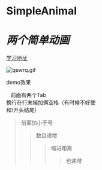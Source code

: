 # SimpleAnimal
*两个简单动画*
======

[学习地址](/http://46aae4d1e2371e4aa769798941cef698.devproxy.yunshipei.com/zsk_zane/article/details/47205403) 

![qewrq.gif](http://upload-images.jianshu.io/upload_images/2891452-fa7374633303ab11.gif?imageMogr2/auto-orient/strip%7CimageView2/2/w/1240)

demo效果

    前面有两个Tab  
 换行在行末端加俩空格（有时候不好使<br>和\开头结尾）  

>前面加小于号
>>数目递增 
>>>缩进距离
>>>>也递增
